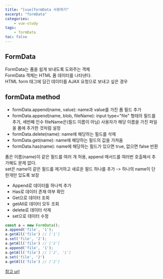 ```yaml
--- 
title: "[vue]formData 사용하기" 
excerpt: "formData"
categories: 
    - vue-study
tags: 
    - formData
toc: false
--- 
```

## FormData

FormData는 폼을 쉽게 보내도록 도와주는 객체  
FormData 객체는 HTML 폼 데이터를 나타낸다.  
HTML form 태그에 담긴 데이터를 AJAX 요청으로 보내고 싶은 경우

## formData method
- formData.append(name, value): name과 value를 가진 폼 필드 추가
- formData.append(name, blob, fileName): input type="file" 형태의 필드를 추가, 세번째 인수 fileName은(필드 이름이 아님) 사용자가 해당 이름을 가진 파일을 폼에 추가한 것처럼 설정
- formData.delete(name): name에 해당하는 필드를 삭제
- formData.get(name): name에 해당하는 필드의 값을 가져옴
- formData.has(name): name에 해당하는 필드가 있으면 true, 없으면 false 반환

폼은 이름(name)이 같은 필드를 여러 개 허용, append 메서드를 여러번 호출해서 추가해도 문제 없다.  
set은 name이 같은 필드를 제거하고 새로운 필드 하나를 추가 -> 하나의 name이 단 한개만 있도록 보장  

- Append로 데이터를 하나씩 추가
- Has로 데이터 존재 여부 확인
- Get으로 데이터 조회
- getAll로 데이터 모두 조회
- delete로 데이터 삭제
- set으로 데이터 수정

```javascript
const a = new FormData();
a.append('file', '1');
a.getAll('file') // ['1']
a.set('file', '2');
a.getAll('file') // ['2']
a.append('file', '1');
a.getAll('file') // ['2', '1']
a.set('file', '2')
a.getAll('file') // ['2']
```

[참고 url](https://ko.javascript.info/formdata)

